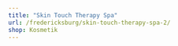 ```yaml
---
title: "Skin Touch Therapy Spa"
url: /fredericksburg/skin-touch-therapy-spa-2/
shop: Kosmetik
---
```

